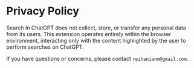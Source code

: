 # Privacy Policy

Search In ChatGPT does not collect, store, or transfer any personal data from its users. This extension operates entirely within the browser environment, interacting only with the content highlighted by the user to perform searches on ChatGPT.

If you have questions or concerns, please contact `reihanianm@gmail.com`.
